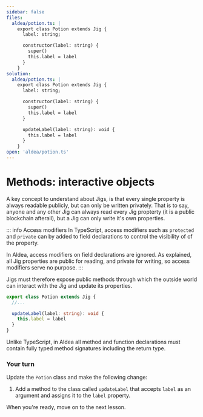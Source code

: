 ```yaml
---
sidebar: false
files:
  aldea/potion.ts: |
    export class Potion extends Jig {
      label: string;

      constructor(label: string) {
        super()
        this.label = label
      }
    }
solution:
  aldea/potion.ts: |
    export class Potion extends Jig {
      label: string;

      constructor(label: string) {
        super()
        this.label = label
      }

      updateLabel(label: string): void {
        this.label = label
      }
    }
open: 'aldea/potion.ts'
---
```


# Methods: interactive objects

A key concept to understand about Jigs, is that every single property is always readable publicly, but can only be written privately. That is to say, anyone and any other Jig can always read every Jig propterty (it is a public blockchain afterall), but a Jig can only write it's own properties.

::: info Access modifiers
In TypeScript, access modifiers such as `protected` and `private` can by added to field declarations to control the visibility of of the property.

In Aldea, access modifiers on field declarations are ignored. As explained, all Jig properties are public for reading, and private for writing, so access modifiers serve no purpose.
:::

Jigs must therefore expose public methods through which the outside world can interact with the Jig and update its properties.

```ts
export class Potion extends Jig {
  //...

  updateLabel(label: string): void {
    this.label = label
  }
}
```

Unlike TypeScript, in Aldea all method and function declarations must contain fully typed method signatures including the return type.

### Your turn

Update the `Potion` class and make the following change:

1. Add a method to the class called `updateLabel` that accepts `label` as an argument and assigns it to the `label` property.

When you're ready, move on to the next lesson.
